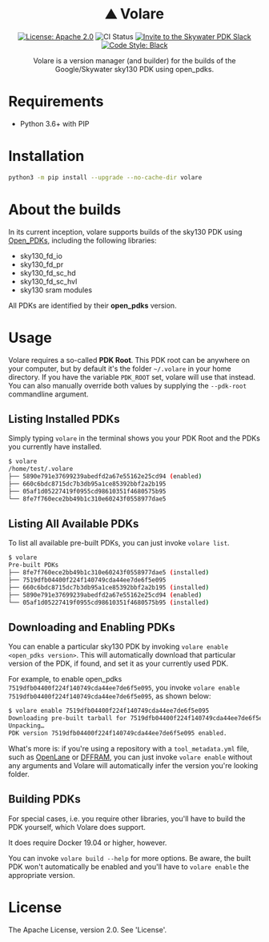 <h1 align="center">⛰️ Volare</h1>
<p align="center">
    <a href="https://opensource.org/licenses/Apache-2.0"><img src="https://img.shields.io/badge/License-Apache%202.0-blue.svg" alt="License: Apache 2.0"/></a>
    <img src="https://github.com/efabless/volare/actions/workflows/ci.yml/badge.svg?branch=main" alt="CI Status" />
    <a href="https://invite.skywater.tools"><img src="https://img.shields.io/badge/Community-Skywater%20PDK%20Slack-ff69b4?logo=slack" alt="Invite to the Skywater PDK Slack"/></a>
    <a href="https://github.com/psf/black"><img src="https://img.shields.io/badge/code%20style-black-000000.svg" alt="Code Style: Black"/></a>
</p>

<p align="center">Volare is a version manager (and builder) for the builds of the Google/Skywater sky130 PDK using open_pdks.</p>

# Requirements
* Python 3.6+ with PIP

# Installation
```sh
python3 -m pip install --upgrade --no-cache-dir volare
```

# About the builds
In its current inception, volare supports builds of the sky130 PDK using [Open_PDKs](https://github.com/efabless/open_pdks), including the following libraries:
* sky130_fd_io
* sky130_fd_pr
* sky130_fd_sc_hd
* sky130_fd_sc_hvl
* sky130 sram modules

All PDKs are identified by their **open_pdks** version.

# Usage
Volare requires a so-called **PDK Root**. This PDK root can be anywhere on your computer, but by default it's the folder `~/.volare` in your home directory. If you have the variable `PDK_ROOT` set, volare will use that instead. You can also manually override both values by supplying the `--pdk-root` commandline argument.

## Listing Installed PDKs
Simply typing `volare` in the terminal shows you your PDK Root and the PDKs you currently have installed.

```sh
$ volare
/home/test/.volare
├── 5890e791e37699239abedfd2a67e55162e25cd94 (enabled)
├── 660c6bdc8715dc7b3db95a1ce85392bbf2a2b195
├── 05af1d05227419f0955cd98610351f4680575b95
└── 8fe7f760ece2bb49b1c310e60243f0558977dae5
```

## Listing All Available PDKs
To list all available pre-built PDKs, you can just invoke `volare list`.

```sh
$ volare
Pre-built PDKs
├── 8fe7f760ece2bb49b1c310e60243f0558977dae5 (installed)
├── 7519dfb04400f224f140749cda44ee7de6f5e095
├── 660c6bdc8715dc7b3db95a1ce85392bbf2a2b195 (installed)
├── 5890e791e37699239abedfd2a67e55162e25cd94 (enabled)
└── 05af1d05227419f0955cd98610351f4680575b95 (installed)
```

## Downloading and Enabling PDKs
You can enable a particular sky130 PDK by invoking `volare enable <open_pdks version>`. This will automatically download that particular version of the PDK, if found, and set it as your currently used PDK.

For example, to enable open_pdks `7519dfb04400f224f140749cda44ee7de6f5e095`, you invoke `volare enable 7519dfb04400f224f140749cda44ee7de6f5e095`, as shown below:

```sh
$ volare enable 7519dfb04400f224f140749cda44ee7de6f5e095
Downloading pre-built tarball for 7519dfb04400f224f140749cda44ee7de6f5e095… ━━━━━━━━━━━━━━━━━━━━━━━━━━━━━━━━━━━━━━━━ 100% 0:00:00
Unpacking…                                                                  ━━━━━━━━━━━━━━━━━━━━━━━━━━━━━━━━━━━━━━━━ 100% 0:00:00
PDK version 7519dfb04400f224f140749cda44ee7de6f5e095 enabled.
```

What's more is: if you're using a repository with a `tool_metadata.yml` file, such as [OpenLane](https://github.com/The-OpenROAD-Project/OpenLane) or [DFFRAM](https://github.com/Cloud-V/DFFRAM), you can just invoke `volare enable` without any arguments and Volare will automatically infer the version you're looking folder.

## Building PDKs
For special cases, i.e. you require other libraries, you'll have to build the PDK yourself, which Volare does support.

It does require Docker 19.04 or higher, however.

You can invoke `volare build --help` for more options. Be aware, the built PDK won't automatically be enabled and you'll have to `volare enable` the appropriate version.

# License
The Apache License, version 2.0. See 'License'.
